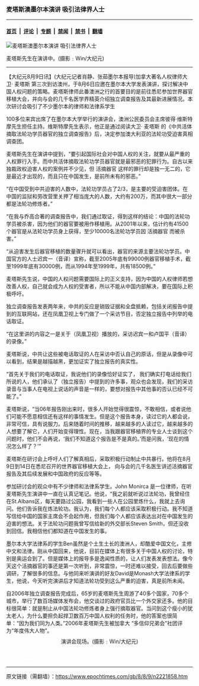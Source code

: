 ### 麦塔斯澳墨尔本演讲  吸引法律界人士

---

#### [首页](../../../..?n2221858) &nbsp;|&nbsp; [评论](../../../../../epoch-comment?n2221858) &nbsp;|&nbsp; [专题](../../../../../epoch-special?n2221858) &nbsp;|&nbsp; [禁闻](../../../../../epoch-news?n2221858) &nbsp;|&nbsp; [禁书](../../../../../books?n2221858) &nbsp;|&nbsp; [翻墙](https://github.com/gfw-breaker/nogfw/blob/master/README.md?n2221858)


<div><img alt="麦塔斯澳墨尔本演讲  吸引法律界人士" class="attachment-djy_600_400 size-djy_600_400 wp-post-image" src="https://i.epochtimes.com/assets/uploads/2008/08/808081219151341-401x500.jpg"/>
<div class="caption">
 <p>
  麦塔斯先生在演讲中。(摄影﹕Win/大纪元)
 </p>
</div></div><hr/><div class="post_content" id="artbody" itemprop="articleBody">
 <!-- article content begin -->
 <p>
  【大纪元8月9日讯】(大纪元记者肖静、张茹墨尔本报导)加拿大著名人权律师大卫‧
  <ok href="https://www.epochtimes.com/gb/tag/%E9%BA%A6%E5%A1%94%E6%96%AF.html">
   麦塔斯
  </ok>
  第三次到访澳州，于8月6日应邀在墨尔本大学发表演讲，探讨解决中国人权问题的策略。麦塔斯律师此番澳洲之行的首要目的是前往悉尼参加世界器官移植大会，并向与会的几千名医学界精英介绍独立调查报告及其最新进展情况。本次研讨会吸引了不少墨尔本的律师和法律系学生
 </p>
 <p>
  100多位来宾出席了在墨尔本大学举行的演讲会，澳洲公民委员会主席彼得‧维斯特摩先生担任主持。维斯特摩先生表示，他正是通过阅读大卫‧
  <ok href="https://www.epochtimes.com/gb/tag/%E9%BA%A6%E5%A1%94%E6%96%AF.html">
   麦塔斯
  </ok>
  的《中共活体摘取法轮功学员器官的独立调查报告》后，决定参加澳大利亚的法轮功受迫害真相调查团。
 </p>
 <p>
  麦塔斯先生在演讲中提到，“要引起国际社会对中国人权的关注，就要从最严重的人权罪行入手。而中共活体摘取法轮功学员器官就是最邪恶的犯罪行为。自古以来独裁政权迫害人权的案例并不少见，但
  <ok href="https://www.epochtimes.com/gb/tag/%E6%B4%BB%E6%91%98%E5%99%A8%E5%AE%98.html">
   活摘器官
  </ok>
  这样的罪行却是独一无二的，它是最近才出现的，而且只在中国发生，是前所未有的邪恶。”
 </p>
 <p>
  “在中国受到中共迫害的人数中，法轮功学员占了2/3，是主要的受迫害团体。在中国的监狱和劳改营里关押了相当庞大的人数，大约有200万，而其中很大一部分都是法轮功修炼者。”
 </p>
 <p>
  “在我与乔高合著的调查报告中，我们通过取证，得到这样的结论：中国的法轮功学员被杀害，因为他们的器官要被用作移植用。从2001年以来，估计约有41500个器官是从法轮功学员身上获得，至少10000名法轮功学员因
  <ok href="https://www.epochtimes.com/gb/tag/%E6%B4%BB%E6%91%98%E5%99%A8%E5%AE%98.html">
   活摘器官
  </ok>
  而被杀害。”
 </p>
 <p>
  “从迫害发生后器官移植的数量骤升就可以看出，器官的来源主要法轮功学员。中国官方的人士迟宾一（音译）宣称，截至2005年底有99000例器官移植手术，截至1999年底有30000例，而从1994年至1999年，共有18500例。”
 </p>
 <p>
  麦塔斯先生说，中国的人权问题需要国际上的正义支持，因为中国的人权律师若想改善人权，自己就会成为人权的受害者，所以不能从中国内部解决，要在国际上积极呼吁。
 </p>
 <p>
  独立调查报告发表两年来，中共的反应是销毁证据和全盘抵赖，包括关闭报告中提到的互联网站，还在凤凰卫视上专门做了一个采访节目，否定独立报告中列举的电话取证。
 </p>
 <p>
  “在这里讲的内容之一是关于（凤凰卫视）播放的，采访迟宾一和卢国平（音译）的录像。”
 </p>
 <p>
  麦塔斯说，中共让这些被电话取证的人在采访中否认自己的原话，但是从录像中可以看到，结果是越描越黑，更加证实了独立报告的真实性。
 </p>
 <p>
  “首先关于我们的电话取证，我说他们的录像恰好证实了， 我们确实打电话给我们所说的人，他们承认了（独立报告）中提到的许多事，观众也会发现，我们的采访录音与当事人在电视上说话的声音是一样的，要想对报告中其他事的否认已经不可能了。”
 </p>
 <p>
  麦塔斯说，“当06年报告刚出来时，很多人开始觉得很震惊，不敢相信，或者说他们可能不愿意相信还有这样的事情发生。但是这个报告本身，读过它的人都会说，非常可信，具有说服力。后来随着时间的推移，越来越多的人读过它，越来越多的人想要了解它，人们开始变得理性。现在，当我跟器官移植界的专业人士谈到这个问题时，他们不会再说，‘我们不知道这个报告是不是真的。’而是问我，‘现在的情况怎么样了？’”
 </p>
 <p>
  麦塔斯在研讨会上呼吁人们了解真相后，采取积极行动制止中共暴行。他将在8月9日到14日在悉尼召开的世界器官移植大会上， 向与会的几千名医生讲述活摘器官报告及其后续发展和中国政府的反应等等。
 </p>
 <p>
  参加研讨会的观众中有不少律师和法律系学生。John Monirca 是一位律师，在听麦塔斯先生演讲中一直在认真记笔记。他说，“我之前就听说过法轮功，我曾经住在St.Albans区，每天要路过公园，我看到一些人在公园里炼什么，我就上去询问。他们告诉我在炼法轮功。我认为，我们每个人都应该采取积极行动。我不知道写信给中国的国家主席会不会起作用，但我们每个人都应该表达出对在中国发生的迫害的想法。关于法轮功问题我曾写信给新的外交部长Steven Smith，但还没收到回信。我相信他们都知道在中国发生的事。
 </p>
 <p>
  墨尔本大学法律系的学生Ben虽然是个土生土长的澳洲人，却酷爱中国文化，主修中文和法律。刚从中国回来，他说，目前在媒体上有很多关于中国人权的讨论，特别是奥运会到了。但是媒体上的报导多是逸闻性质的，让人们发表发表想法。像今天这个活摘器官的事还是第一次听到，非常震惊，一时还难以接受，回去后要做些调研，了解很多的信息。与他同来听演讲的好友David是Monash大学法律系的学生，他说，今天听完演讲后才知道法轮功受到这么严重的迫害，真是前所未闻。
 </p>
 <p>
  自2006年独立调查报告完成后，65岁的麦塔斯先生周游了40多个国家，70多个城市，举行了数百场媒体发布会，他交谈过的政府官员比一个外交家还多。他的目标很简单：就是制止从中国法轮功修炼者身上强行摘取器官。当问到这个瘦小的犹太老人，为什么要担负起捍卫数百万中国人权利的任务时，他的答案也很简单：“因为我们同为人类。”2006年麦塔斯先生被加拿大 “多信仰兄弟会”社团评为“年度伟大人物”。
 </p>
 <p>
  <p>
   <!--image v 1.0-->
  </p>
  <div style="line-height: 90%; text-align: center;">
   <ok href=" https://i.epochtimes.com/assets/uploads/2008/08/808081220151341.jpg" rel="noreferrer noopener" target="_blank">
    <img alt="" class="size-large wp-image-7371849" src="https://i.epochtimes.com/assets/uploads/2008/08/808081220151341.jpg" title=""/>
   </ok>
   <br/>
   <span class="bn12">
    演讲会现场。(摄影﹕Win/大纪元)
   </span>
  </div>
  <p>
   <!-- -->
   <br/>
   <font color="#ffffff">
    (http://www.dajiyuan.com)
   </font>
  </p>
  <!-- article content end -->
  <div id="below_article_ad">
  </div>
 </p>
</div>


---

原文链接（需翻墙）：https://www.epochtimes.com/gb/8/8/9/n2221858.htm